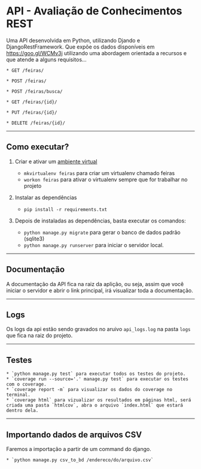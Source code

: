 
API - Avaliação de Conhecimentos REST
====

Uma API desenvolvida em Python, utilizando Djando e DjangoRestFramework. 
Que expõe os dados disponíveis em https://goo.gl/WCMv3j utilizando uma
abordagem orientada a recursos e que atende a alguns requisitos...


    * GET /feiras/

    * POST /feiras/

    * POST /feiras/busca/

    * GET /feiras/{id}/

    * PUT /feiras/{id}/

    * DELETE /feiras/{id}/


---
Como executar?
---
1. Criar e ativar um [ambiente virtual](http://docs.python-guide.org/en/latest/dev/virtualenvs/)
    * `mkvirtualenv feiras` para criar um virtualenv chamado feiras
    * `workon feiras` para ativar o virtualenv sempre que for trabalhar no projeto

2. Instalar as dependências
    * `pip install -r requirements.txt`

3. Depois de instaladas as dependências, basta executar os comandos:
    * `python manage.py migrate` para gerar o banco de dados padrão (sqlite3)
    * `python manage.py runserver` para iniciar o servidor local.


---
Documentação
---

A documentação da API fica na raiz da aplição, ou seja, assim que você iniciar o servidor e abrir o link principal, irá visualizar toda a documentação.


---
Logs
---

Os logs da api estão sendo gravados no aruivo `api_logs.log` na pasta `logs` que fica na raiz do projeto.


---
Testes
---

    * `python manage.py test` para executar todos os testes do projeto.
    * `coverage run --source='.' manage.py test` para executar os testes com o coverage.
    * `coverage report -m` para visualizar os dados do coverage no terminal.
    * `coverage html` para vizualizar os resultados em páginas html, será criada uma pasta `htmlcov`, abra o arquivo `index.html` que estará dentro dela.


---
Importando dados de arquivos CSV
---

Faremos a importação a partir de um command do django.

    * `python manage.py csv_to_bd /endereco/do/arquivo.csv`
